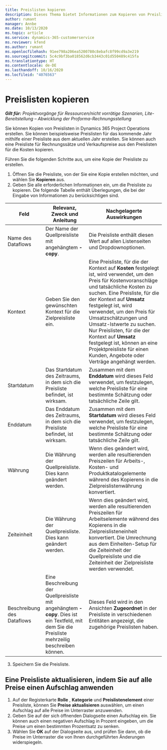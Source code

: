 ```yaml
---
title: Preislisten kopieren
description: Dieses Thema bietet Informationen zum Kopieren von Preislisten in Project Operations.
author: rumant
manager: Annbe
ms.date: 10/13/2020
ms.topic: article
ms.service: dynamics-365-customerservice
ms.reviewer: kfend
ms.author: rumant
ms.openlocfilehash: 91ee798a206ea5200780c8ebafc8f99cd9a3e219
ms.sourcegitcommit: 5c4c9bf3ba018562d6cb3443c01d550489c415fa
ms.translationtype: HT
ms.contentlocale: de-DE
ms.lasthandoff: 10/16/2020
ms.locfileid: "4076563"
---
```

# <a name="copy-price-lists"></a>Preislisten kopieren

_**Gilt für:** Projektvorgänge für Ressourcen/nicht vorrätige Szenarien, Lite-Bereitstellung – Abwicklung der Proforma-Rechnungsstellung_

Sie können Kopien von Preislisten in Dynamics 365 Project Operations erstellen. Sie können beispielsweise Preislisten für das kommende Jahr mithilfe einer Preisliste aus dem aktuellen Jahr erstellen.  Sie können auch eine Preisliste für Rechnungssätze und Verkaufspreise aus den Preislisten für die Kosten kopieren. 

Führen Sie die folgenden Schritte aus, um eine Kopie der Preisliste zu erstellen.

1. Öffnen Sie die Preisliste, von der Sie eine Kopie erstellen möchten, und wählen Sie **Kopieren** aus.
2. Geben Sie alle erforderlichen Informationen ein, um die Preisliste zu kopieren. Die folgende Tabelle enthält Überlegungen, die bei der Eingabe von Informationen zu berücksichtigen sind.

| Feld | Relevanz, Zweck und Anleitung | Nachgelagerte Auswirkungen |
| --- | --- | --- |
| Name des Dataflows | Der Name der Quellpreisliste mit angehängtem **-copy**. | Die Preisliste enthält diesen Wert auf allen Listenseiten und Dropdownoptionen. |
| Kontext | Geben Sie den gewünschten Kontext für die Zielpreisliste ein. | Eine Preisliste, für die der Kontext auf **Kosten** festgelegt ist, wird verwendet, um den Preis für Kostenvoranschläge und tatsächliche Kosten zu suchen. Eine Preisliste, für die der Kontext auf **Umsatz** festgelegt ist, wird verwendet, um den Preis für Umsatzschätzungen und Umsatz-Istwerte zu suchen. Nur Preislisten, für die der Kontext auf **Umsatz** festgelegt ist, können an eine Projektpreisliste für einen Kunden, Angebote oder Verträge angehängt werden. |
| Startdatum | Das Startdatum des Zeitraums, in dem sich die Preisliste befindet, ist wirksam. | Zusammen mit dem **Enddatum** wird dieses Feld verwendet, um festzulegen, welche Preisliste für eine bestimmte Schätzung oder tatsächliche Zeile gilt. |
| Enddatum | Das Enddatum des Zeitraums, in dem sich die Preisliste befindet, ist wirksam. | Zusammen mit dem **Startdatum** wird dieses Feld verwendet, um festzulegen, welche Preisliste für eine bestimmte Schätzung oder tatsächliche Zeile gilt. |
| Währung | Die Währung der Quellpreisliste. Dies kann geändert werden. | Wenn dies geändert wird, werden alle resultierenden Preiszeilen für Arbeits-, Kosten- und Produktkatalogelemente während des Kopierens in die Zielpreislistenwährung konvertiert. |
| Zeiteinheit | Die Währung der Quellpreisliste. Dies kann geändert werden. | Wenn dies geändert wird, werden alle resultierenden Preiszeilen für Arbeitselemente während des Kopierens in die Zielpreislisteneinheit konvertiert. Die Umrechnung aus dem Einheiten-Setup für die Zeiteinheit der Quellpreisliste und die Zeiteinheit der Zielpreisliste werden verwendet. |
| Beschreibung des Dataflows | Eine Beschreibung der Quellpreisliste mit angehängtem **-copy**. Dies ist ein Textfeld, mit dem Sie die Preisliste mehrzeilig beschreiben können. | Dieses Feld wird in den Ansichten **Zugeordnet** in der Preisliste in verschiedenen Entitäten angezeigt, die zugehörige Preislisten haben. |

3. Speichern Sie die Preisliste. 

## <a name="update-a-price-list-by-applying-a-mark-up-to-all-the-prices"></a>Eine Preisliste aktualisieren, indem Sie auf alle Preise einen Aufschlag anwenden

1. Auf der Registerkarte **Rolle** , **Kategorie** und **Preislistenelement** einer Preisliste, können Sie **Preise aktualisieren** auswählen, um einen Aufschlag auf alle Preise im Unterraster anzuwenden. 
2. Geben Sie auf der sich öffnenden Dialogseite einen Aufschlag ein. Sie können auch einen negativen Aufschlag in Prozent eingeben, um die Preise um einen bestimmten Prozentsatz zu senken. 
3. Wählen Sie **OK** auf der Dialogseite aus, und prüfen Sie dann, ob die Preise im Unterraster die von Ihnen durchgeführten Änderungen widerspiegeln.
